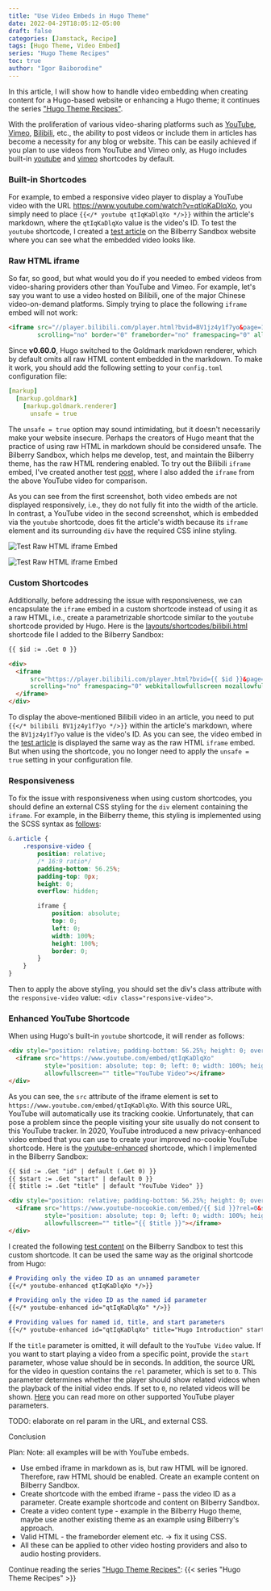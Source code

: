 ```yaml
---
title: "Use Video Embeds in Hugo Theme"
date: 2022-04-29T18:05:12-05:00
draft: false
categories: [Jamstack, Recipe]
tags: [Hugo Theme, Video Embed]
series: "Hugo Theme Recipes"
toc: true
author: "Igor Baiborodine"
---
```


In this article, I will show how to handle video embedding when creating content for a Hugo-based website or enhancing a Hugo theme; 
it continues the  series ["Hugo Theme Recipes"](/series/hugo-theme-recipes/).

<!--more-->

With the proliferation of various video-sharing platforms such as [YouTube](https://www.youtube.com/), [Vimeo](https://vimeo.com/), [Bilibili](https://www.bilibili.com/), etc., the ability to post videos or include them in articles has become a necessity for any blog or website.
This can be easily achieved if you plan to use videos from YouTube and Vimeo only, as Hugo includes built-in [youtube](https://gohugo.io/content-management/shortcodes/#youtube) and [vimeo](https://gohugo.io/content-management/shortcodes/#vimeo) shortcodes by default.

### Built-in Shortcodes
For example, to embed a responsive video player to display a YouTube video with the URL https://www.youtube.com/watch?v=qtIqKaDlqXo, you simply need to place `{{</* youtube qtIqKaDlqXo */>}}` within the article's markdown, where the `qtIqKaDlqXo` value is the video's ID. 
To test the `youtube` shortcode, I created a [test article](https://www.bilberry-sandbox.kiroule.com/article/test-hugo-youtube-shortcode/) on the Bilberry Sandbox website where you can see what the embedded video looks like.

### Raw HTML iframe
So far, so good, but what would you do if you needed to embed videos from video-sharing providers other than YouTube and Vimeo. 
For example, let's say you want to use a video hosted on Bilibili, one of the major Chinese video-on-demand platforms.
Simply trying to place the following `iframe` embed will not work:
```html
<iframe src="//player.bilibili.com/player.html?bvid=BV1jz4y1f7yo&page=1&high_quality=1&danmaku=0"
        scrolling="no" border="0" frameborder="no" framespacing="0" allowfullscreen="true"></iframe>
```

Since **v0.60.0**, Hugo switched to the Goldmark markdown renderer, which by default omits all raw HTML content embedded in the markdown. 
To make it work, you should add the following setting to your `config.toml` configuration file:
```yaml
[markup]
  [markup.goldmark]
    [markup.goldmark.renderer]
      unsafe = true
```

The `unsafe = true` option may sound intimidating, but it doesn't necessarily make your website insecure. 
Perhaps the creators of Hugo meant that the practice of using raw HTML in markdown should be considered unsafe.
The Bilberry Sandbox, which helps me develop, test, and maintain the Bilberry theme, has the raw HTML rendering enabled.
To try out the Bilibili `iframe` embed, I've created another test [post](https://www.bilberry-sandbox.kiroule.com/article/test-raw-html-iframe-embed/), where I also added the `iframe` from the above YouTube video for comparison.

As you can see from the first screenshot, both video embeds are not displayed responsively, i.e., they do not fully fit into the width of the article.
In contrast, a YouTube video in the second screenshot, which is embedded via the `youtube` shortcode, does fit the article's width because its `iframe` element and its surrounding `div` have the required CSS inline styling.

![Test Raw HTML iframe Embed](/img/content/article/use-video-embeds-in-hugo-theme/bilberry-sandbox-raw-html-iframe-test.png)

![Test Raw HTML iframe Embed](/img/content/article/use-video-embeds-in-hugo-theme/bilberry-sandbox-hugo-youtube-shortcode-test.png)

### Custom Shortcodes
Additionally, before addressing the issue with responsiveness, we can encapsulate the `iframe` embed in a custom shortcode instead of using it as a raw HTML, i.e., create a parametrizable shortcode similar to the `youtube` shortcode provided by Hugo.
Here is the [layouts/shortcodes/bilibili.html](https://github.com/igor-baiborodine/bilberry-hugo-theme-sandbox/blob/f8421ec95b92b3f11f4e30c748247431e71b2fab/layouts/shortcodes/bilibili.html) shortcode file I added to the Bilberry Sandbox:

```html
{{ $id := .Get 0 }}

<div>
  <iframe
      src="https://player.bilibili.com/player.html?bvid={{ $id }}&page=1&as_wide=1&high_quality=1&danmaku=0"
      scrolling="no" framespacing="0" webkitallowfullscreen mozallowfullscreen allowfullscreen>
  </iframe>
</div>
```

To display the above-mentioned Bilibili video in an article, you need to put `{{</* bilibili BV1jz4y1f7yo */>}}` within the article's markdown, where the `BV1jz4y1f7yo` value is the video's ID. 
As you can see, the video embed in the [test article](https://www.bilberry-sandbox.kiroule.com/article/test-bilibili-embed-shortcode/) is displayed the same way as the raw HTML `iframe` embed. 
But when using the shortcode, you no longer need to apply the `unsafe = true` setting in your configuration file.

### Responsiveness
To fix the issue with responsiveness when using custom shortcodes, you should define an external CSS styling for the `div` element containing the `iframe`. 
For example, in the Bilberry theme, this styling is implemented using the SCSS syntax as [follows](https://github.com/Lednerb/bilberry-hugo-theme/blob/93290d430a60052aa8ab421d21a50a63fa64cd04/assets/sass/_articles.scss):
```scss
&.article {
    .responsive-video {
        position: relative;
        /* 16:9 ratio*/
        padding-bottom: 56.25%;
        padding-top: 0px;
        height: 0;
        overflow: hidden;

        iframe {
            position: absolute;
            top: 0;
            left: 0;
            width: 100%;
            height: 100%;
            border: 0;
        }
    }
}
```

Then to apply the above styling, you should set the div's class attribute  with the `responsive-video` value: `<div class="responsive-video">`.

### Enhanced YouTube Shortcode
When using Hugo's built-in `youtube` shortcode, it will render as follows:
```html
<div style="position: relative; padding-bottom: 56.25%; height: 0; overflow: hidden;">
  <iframe src="https://www.youtube.com/embed/qtIqKaDlqXo"
          style="position: absolute; top: 0; left: 0; width: 100%; height: 100%; border:0;"
          allowfullscreen="" title="YouTube Video"></iframe>
</div>
```

As you can see, the `src` attribute of the iframe element is set to `https://www.youtube.com/embed/qtIqKaDlqXo`.
With this source URL, YouTube will automatically use its tracking cookie. 
Unfortunately, that can pose a problem since the people visiting your site usually do not consent to this YouTube tracker.
In 2020, YouTube introduced a new privacy-enhanced video embed that you can use to create your improved no-cookie YouTube shortcode. 
Here is the [youtube-enhanced](https://github.com/igor-baiborodine/bilberry-hugo-theme-sandbox/blob/d045f03af3f97024b9e659a623b81ce78ae02c4a/layouts/shortcodes/youtube-enhanced.html) shortcode, which I implemented in the Bilberry Sandbox:

```html
{{ $id := .Get "id" | default (.Get 0) }}
{{ $start := .Get "start" | default 0 }}
{{ $title := .Get "title" | default "YouTube Video" }}

<div style="position: relative; padding-bottom: 56.25%; height: 0; overflow: hidden;">
  <iframe src="https://www.youtube-nocookie.com/embed/{{ $id }}?rel=0&start={{ $start }}"
          style="position: absolute; top: 0; left: 0; width: 100%; height: 100%; border:0;"
          allowfullscreen="" title="{{ $title }}"></iframe>
</div>
```

I created the following [test content](https://www.bilberry-sandbox.kiroule.com/article/test-enhanced-youtube-shortcode/) on the Bilberry Sandbox to test this custom shortcode. 
It can be used the same way as the original shortcode from Hugo:
```markdown
# Providing only the video ID as an unnamed parameter
{{</* youtube-enhanced qtIqKaDlqXo */>}}

# Providing only the video ID as the named id parameter
{{</* youtube-enhanced id="qtIqKaDlqXo" */>}}

# Providing values for named id, title, and start parameters
{{</* youtube-enhanced id="qtIqKaDlqXo" title="Hugo Introduction" start="120" */>}}
```

If the `title` parameter is omitted, it will default to the `YouTube Video` value.
If you want to start playing a video from a specific point, provide the `start` parameter, whose value should be in seconds.
In addition, the source URL for the video in question contains the `rel` parameter, which is set to `0`. 
This parameter determines whether the player should show related videos when the playback of the initial video ends. 
If set to `0`, no related videos will be shown. [Here](https://developers.google.com/youtube/player_parameters) you can read more on other supported YouTube player parameters.

TODO: elaborate on rel param in the URL, and external CSS.


Conclusion


Plan:
Note: all examples will be with YouTube embeds.
- Use embed iframe in markdown as is, but raw HTML will be ignored. Therefore, raw HTML should be enabled. Create an example content on Bilberry Sandbox.
- Create shortcode with the embed iframe - pass the video ID as a parameter. Create example shortcode and content on Bilberry Sandbox.
- Create a video content type - example in the Bilberry Hugo theme, maybe use another existing theme as an example using Bilberry's approach.
- Valid HTML - the frameborder element etc. -> fix it using CSS.
- All these can be applied to other video hosting providers and also to audio hosting providers.

Continue reading the series ["Hugo Theme Recipes"](/series/hugo-theme-recipes/):
{{< series "Hugo Theme Recipes" >}}
